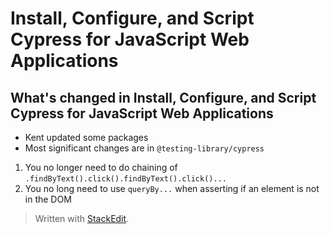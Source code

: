 
# Install, Configure, and Script Cypress for JavaScript Web Applications

## What's changed in Install, Configure, and Script Cypress for JavaScript Web Applications

- Kent updated some packages
- Most significant changes are in `@testing-library/cypress`

1. You no longer need to do chaining of `.findByText().click().findByText().click()...`
2. You no long need to use `queryBy...` when asserting if an element is not in the DOM 

> Written with [StackEdit](https://stackedit.io/).
<!--stackedit_data:
eyJoaXN0b3J5IjpbMTA0MzM3NDA2NCw2MzQ4NzU4MDZdfQ==
-->